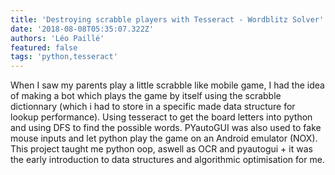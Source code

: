 ```yaml
---
title: 'Destroying scrabble players with Tesseract - Wordblitz Solver'
date: '2018-08-08T05:35:07.322Z'
authors: 'Léo Paillé'
featured: false
tags: 'python,tesseract'
---
```


When I saw my parents play a little scrabble like mobile game, I had the idea of making a bot which plays the game by itself using the scrabble dictionnary (which i had to store in a specific made data structure for lookup performance). Using tesseract to get the board letters into python and using DFS to find the possible words. PYautoGUI was also used to fake mouse inputs and let python play the game on an Android emulator (NOX). This project taught me python oop, aswell as OCR and pyautogui + it was the early introduction to data structures and algorithmic optimisation for me.
